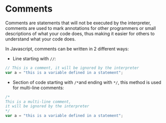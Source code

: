 # Comments

Comments are statements that will not be executed by the interpreter, comments are used to mark annotations for other programmers or small descriptions of what your code does, thus making it easier for others to understand what your code does.

In Javascript, comments can be written in 2 different ways:

- Line starting with `//`:

```javascript
// This is a comment, it will be ignored by the interpreter
var a = "this is a variable defined in a statement";
```

- Section of code starting with `/*`and ending with `*/`, this method is used for multi-line comments:

```javascript
/*
This is a multi-line comment,
it will be ignored by the interpreter
*/
var a = "this is a variable defined in a statement";
```
